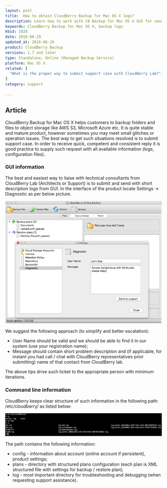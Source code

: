 ```yaml
---
layout: post
title:  How to obtain CloudBerry Backup for Mac OS X logs?
description: Learn how to work with CB Backup for Mac OS X GUI for sending logs to support or obtain them using CLI.
keywords: CloudBerry Backup for Mac OS X, backup logs
kbid: 1028
date: 2016-06-29
updated_at: 2016-06-29
product: CloudBerry Backup
versions: 1.7 and later
type: Standalone, Online (Managed Backup Service)
platform: Mac OS X
related: [
  "What is the proper way to submit support case with CloudBerry Lab?",
]
category: support

---
```

## Article

CloudBerry Backup for Mac OS X helps customers to backup folders and files to object storage like AWS S3, Microsoft Azure etc. It is quite stable and mature product, however sometimes you may meet small glitches or operation issues. The best way to get such situations resolved is to submit support case. In order to receive quick, competent and consistent reply it is good practice to supply such request with all available information (logs, configuration files).

### GUI information

The best and easiest way to liaise with technical consultants from CloudBerry Lab (Architects or Support) is to submit and send with short description logs from GUI. In the interface of the product locate Settings &rarr; Diagnostic as per below picture.

![ CloudBerry Backup for Mac OS X logs from GUI](/images/cloudberrylab_mac_gui_submit_logs.png)

We suggest the following approach (to simplify and better escalation):

*  User Name should be valid and we should be able to find it in our system (use your registration name);
*  Message should contain short problem description and (if applicable, for instant you had call / chat with CloudBerry representatives prior submitting) name of that contact from CloudBerry lab.

The above tips drive such ticket to the appropriate person with minimum iterations.

### Command line information

CloudBerry keeps clear structure of such information in the following path: /etc/cloudberry/ as listed below:

![ CloudBerry Backup for Mac OS X (CLI with logs, configuration output)](/images/cloudberry_mac_cli_software_structure.png)

The path contains the following information:

*  config - information about account (online account if persistent), product settings;
*  plans - directory with structured plans configuration (each plan is XML structured file with settings for backup / restore plan);
*  log - most important directory for troubleshooting and debugging (when requesting support assistance).
